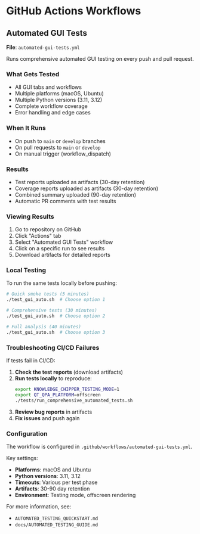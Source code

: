 # GitHub Actions Workflows

## Automated GUI Tests

**File**: `automated-gui-tests.yml`

Runs comprehensive automated GUI testing on every push and pull request.

### What Gets Tested
- All GUI tabs and workflows
- Multiple platforms (macOS, Ubuntu)
- Multiple Python versions (3.11, 3.12)
- Complete workflow coverage
- Error handling and edge cases

### When It Runs
- On push to `main` or `develop` branches
- On pull requests to `main` or `develop`
- On manual trigger (workflow_dispatch)

### Results
- Test reports uploaded as artifacts (30-day retention)
- Coverage reports uploaded as artifacts (30-day retention)
- Combined summary uploaded (90-day retention)
- Automatic PR comments with test results

### Viewing Results
1. Go to repository on GitHub
2. Click "Actions" tab
3. Select "Automated GUI Tests" workflow
4. Click on a specific run to see results
5. Download artifacts for detailed reports

### Local Testing
To run the same tests locally before pushing:

```bash
# Quick smoke tests (5 minutes)
./test_gui_auto.sh  # Choose option 1

# Comprehensive tests (30 minutes)
./test_gui_auto.sh  # Choose option 2

# Full analysis (40 minutes)
./test_gui_auto.sh  # Choose option 3
```

### Troubleshooting CI/CD Failures

If tests fail in CI/CD:

1. **Check the test reports** (download artifacts)
2. **Run tests locally** to reproduce:
   ```bash
   export KNOWLEDGE_CHIPPER_TESTING_MODE=1
   export QT_QPA_PLATFORM=offscreen
   ./tests/run_comprehensive_automated_tests.sh
   ```
3. **Review bug reports** in artifacts
4. **Fix issues** and push again

### Configuration

The workflow is configured in `.github/workflows/automated-gui-tests.yml`.

Key settings:
- **Platforms**: macOS and Ubuntu
- **Python versions**: 3.11, 3.12
- **Timeouts**: Various per test phase
- **Artifacts**: 30-90 day retention
- **Environment**: Testing mode, offscreen rendering

For more information, see:
- `AUTOMATED_TESTING_QUICKSTART.md`
- `docs/AUTOMATED_TESTING_GUIDE.md`

